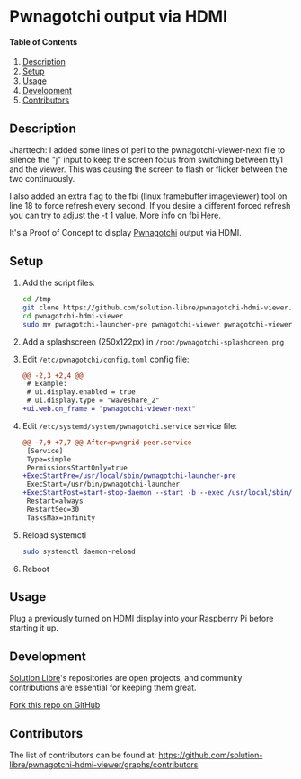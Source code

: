 # Pwnagotchi output via HDMI

#### Table of Contents

1. [Description](#description)
2. [Setup](#setup)
3. [Usage](#usage)
4. [Development](#development)
5. [Contributors](#contributors)

## Description
Jharttech:  I added some lines of perl to the pwnagotchi-viewer-next file to silence the "j" input to keep the screen focus from switching between tty1 and the viewer.  This was causing the screen to flash or flicker between the two continuously.

I also added an extra flag to the fbi (linux framebuffer imageviewer) tool on line 18 to force refresh every second.  If you desire a different forced refresh you can try to adjust the -t 1 value.  More info on fbi <a href="https://linux.die.net/man/1/fbi">Here</a>. 


It's a Proof of Concept to display [Pwnagotchi](https://pwnagotchi.ai/) output via HDMI.

## Setup

1. Add the script files:

   ```sh
   cd /tmp
   git clone https://github.com/solution-libre/pwnagotchi-hdmi-viewer.git
   cd pwnagotchi-hdmi-viewer
   sudo mv pwnagotchi-launcher-pre pwnagotchi-viewer pwnagotchi-viewer-next /usr/local/sbin
   ```

2. Add a splashscreen (250x122px) in `/root/pwnagotchi-splashcreen.png`

3. Edit `/etc/pwnagotchi/config.toml` config file:

   ```diff
   @@ -2,3 +2,4 @@
    # Example:
    # ui.display.enabled = true
    # ui.display.type = "waveshare_2"
   +ui.web.on_frame = "pwnagotchi-viewer-next"
   ```

4. Edit `/etc/systemd/system/pwnagotchi.service` service file:

   ```diff
   @@ -7,9 +7,7 @@ After=pwngrid-peer.service
    [Service]
    Type=simple
    PermissionsStartOnly=true
   +ExecStartPre=/usr/local/sbin/pwnagotchi-launcher-pre
    ExecStart=/usr/bin/pwnagotchi-launcher
   +ExecStartPost=start-stop-daemon --start -b --exec /usr/local/sbin/pwnagotchi-viewer
    Restart=always
    RestartSec=30
    TasksMax=infinity
   ```

5. Reload systemctl

   ```sh
   sudo systemctl daemon-reload
   ```

6. Reboot

## Usage

Plug a previously turned on HDMI display into your Raspberry Pi before starting it up.

## Development

[Solution Libre](https://www.solution-libre.fr)'s repositories are open projects, and community contributions are essential for keeping them great.

[Fork this repo on GitHub](https://github.com/solution-libre/pwnagotchi-hdmi-viewer/fork)

## Contributors

The list of contributors can be found at: <https://github.com/solution-libre/pwnagotchi-hdmi-viewer/graphs/contributors>
